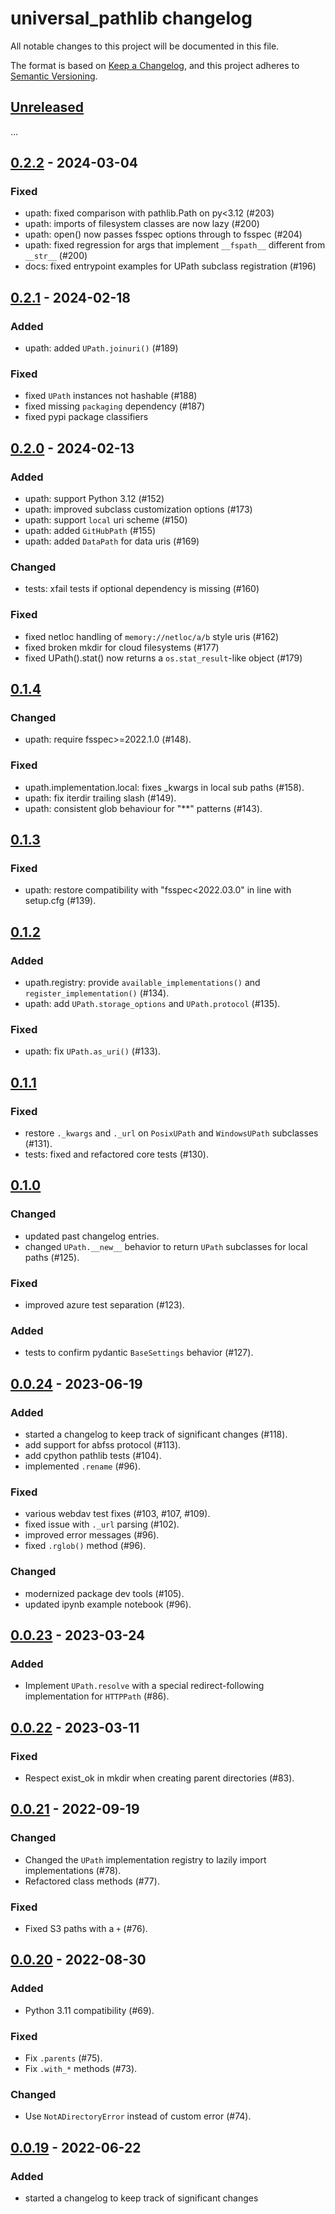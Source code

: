 # universal_pathlib changelog

All notable changes to this project will be documented in this file.

The format is based on [Keep a Changelog](https://keepachangelog.com/en/1.1.0/),
and this project adheres to [Semantic Versioning](https://semver.org/spec/v2.0.0.html).

## [Unreleased]
...

## [0.2.2] - 2024-03-04
### Fixed
- upath: fixed comparison with pathlib.Path on py<3.12 (#203)
- upath: imports of filesystem classes are now lazy (#200)
- upath: open() now passes fsspec options through to fsspec (#204)
- upath: fixed regression for args that implement `__fspath__` different from `__str__` (#200)
- docs: fixed entrypoint examples for UPath subclass registration (#196)

## [0.2.1] - 2024-02-18
### Added
- upath: added `UPath.joinuri()` (#189)

### Fixed
- fixed `UPath` instances not hashable (#188)
- fixed missing `packaging` dependency (#187)
- fixed pypi package classifiers

## [0.2.0] - 2024-02-13
### Added
- upath: support Python 3.12 (#152)
- upath: improved subclass customization options (#173)
- upath: support `local` uri scheme (#150)
- upath: added `GitHubPath` (#155)
- upath: added `DataPath` for data uris (#169)

### Changed
- tests: xfail tests if optional dependency is missing (#160)

### Fixed
- fixed netloc handling of `memory://netloc/a/b` style uris (#162)
- fixed broken mkdir for cloud filesystems (#177)
- fixed UPath().stat() now returns a `os.stat_result`-like object (#179)

## [0.1.4]
### Changed
- upath: require fsspec>=2022.1.0 (#148).

### Fixed
- upath.implementation.local: fixes _kwargs in local sub paths (#158).
- upath: fix iterdir trailing slash (#149).
- upath: consistent glob behaviour for "**" patterns (#143).

## [0.1.3]
### Fixed
- upath: restore compatibility with "fsspec<2022.03.0" in line with setup.cfg (#139).

## [0.1.2]
### Added
- upath.registry: provide `available_implementations()` and `register_implementation()` (#134).
- upath: add `UPath.storage_options` and `UPath.protocol` (#135).

### Fixed
- upath: fix `UPath.as_uri()` (#133).

## [0.1.1]
### Fixed
- restore `._kwargs` and `._url` on `PosixUPath` and `WindowsUPath` subclasses (#131).
- tests: fixed and refactored core tests (#130).

## [0.1.0]
### Changed
- updated past changelog entries.
- changed `UPath.__new__` behavior to return `UPath` subclasses for local paths (#125).

### Fixed
- improved azure test separation (#123).

### Added
- tests to confirm pydantic `BaseSettings` behavior (#127).

## [0.0.24] - 2023-06-19
### Added
- started a changelog to keep track of significant changes (#118).
- add support for abfss protocol (#113).
- add cpython pathlib tests (#104).
- implemented `.rename` (#96).

### Fixed
- various webdav test fixes (#103, #107, #109).
- fixed issue with `._url` parsing (#102).
- improved error messages (#96).
- fixed `.rglob()` method (#96).

### Changed
- modernized package dev tools (#105).
- updated ipynb example notebook (#96).

## [0.0.23] - 2023-03-24
### Added
- Implement `UPath.resolve` with a special redirect-following implementation for `HTTPPath` (#86).

## [0.0.22] - 2023-03-11
### Fixed
- Respect exist_ok in mkdir when creating parent directories (#83).

## [0.0.21] - 2022-09-19
### Changed
- Changed the `UPath` implementation registry to lazily import implementations (#78).
- Refactored class methods (#77).

### Fixed
- Fixed S3 paths with a `+` (#76).

## [0.0.20] - 2022-08-30
### Added
- Python 3.11 compatibility (#69).

### Fixed
- Fix `.parents` (#75).
- Fix `.with_*` methods (#73).

### Changed
- Use `NotADirectoryError` instead of custom error (#74).

## [0.0.19] - 2022-06-22
### Added
- started a changelog to keep track of significant changes

[Unreleased]: https://github.com/fsspec/universal_pathlib/compare/v0.2.2...HEAD
[0.2.2]: https://github.com/fsspec/universal_pathlib/compare/v0.2.1...v0.2.2
[0.2.1]: https://github.com/fsspec/universal_pathlib/compare/v0.2.0...v0.2.1
[0.2.0]: https://github.com/fsspec/universal_pathlib/compare/v0.1.4...v0.2.0
[0.1.4]: https://github.com/fsspec/universal_pathlib/compare/v0.1.3...v0.1.4
[0.1.3]: https://github.com/fsspec/universal_pathlib/compare/v0.1.2...v0.1.3
[0.1.2]: https://github.com/fsspec/universal_pathlib/compare/v0.1.1...v0.1.2
[0.1.1]: https://github.com/fsspec/universal_pathlib/compare/v0.1.0...v0.1.1
[0.1.0]: https://github.com/fsspec/universal_pathlib/compare/v0.0.24...v0.1.0
[0.0.24]: https://github.com/fsspec/universal_pathlib/compare/v0.0.23...v0.0.24
[0.0.23]: https://github.com/fsspec/universal_pathlib/compare/v0.0.22...v0.0.23
[0.0.22]: https://github.com/fsspec/universal_pathlib/compare/v0.0.21...v0.0.22
[0.0.21]: https://github.com/fsspec/universal_pathlib/compare/v0.0.20...v0.0.21
[0.0.20]: https://github.com/fsspec/universal_pathlib/compare/v0.0.19...v0.0.20
[0.0.19]: https://github.com/fsspec/universal_pathlib/tree/v0.0.19
